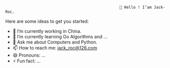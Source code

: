                                                       👋 Hello ! I’am Jack-Roc.                                                 
<!--  **👋 Hello ! I’am Jack-Roc.**
**Jack-Roc/Jack-Roc** is a ✨ _special_ ✨ repository because its `README.md` (this file) appears on your GitHub profile.
-->

Here are some ideas to get you started:

- 🔭 I’m currently working in China.
- 🌱 I’m currently learning Go Algorithms and ...
- 💬 Ask me about  Computers and Python.
- 📫 How to reach me: jack_roc@126.com
- 😄 Pronouns: ...
- ⚡ Fun fact: ...


